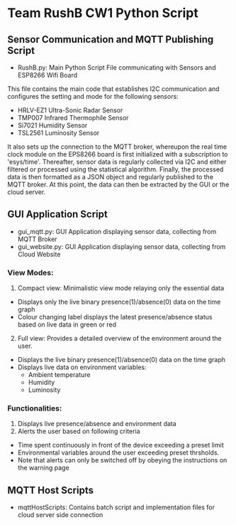 # Team RushB CW1 Python Script

## Sensor Communication and MQTT Publishing Script
- RushB.py: Main Python Script File communicating with Sensors and ESP8266 Wifi Board 

This file contains the main code that establishes I2C communication and configures the setting and mode for the following sensors:  
+ HRLV-EZ1 Ultra-Sonic Radar Sensor
+ TMP007 Infrared Thermophile Sensor
+ Si7021 Humidity Sensor
+ TSL2561 Luminosity Sensor

It also sets up the connection to the MQTT broker, whereupon the real time clock module on the EPS8266 board is first initialized with a subscription to 'esys/time'. Thereafter, sensor data is regularly collected via I2C and either filtered or processed using the statistical algorithm. Finally, the processed data is then formatted as a JSON object and regularly published to the MQTT broker. At this point, the data can then be extracted by the GUI or the cloud server. 

## GUI Application Script
- gui_mqtt.py: GUI Application displaying sensor data, collecting from MQTT Broker 
- gui_website.py: GUI Application displaying sensor data, collecting from Cloud Website

### View Modes:
1. Compact view: Minimalistic view mode relaying only the essential data
 + Displays only the live binary presence(1)/absence(0) data on the time graph 
 + Colour changing label displays the latest presence/absence status based on live data in green or red
2. Full view: Provides a detailed overview of the environment around the user.
 + Displays the live binary presence(1)/absence(0) data on the time graph
 + Displays live data on environment variables:
    + Ambient temperature
     + Humidity
      + Luminosity
             
### Functionalities:
1. Displays live presence/absence and environment data
2. Alerts the user based on following criteria
 + Time spent continuously in front of the device exceeding a preset limit
 + Environmental variables around the user exceeding preset thrsholds.
 + Note that alerts can only be switched off by obeying the instructions on the warning page

## MQTT Host Scripts
- mqttHostScripts: Contains batch script and implementation files for cloud server side connection

